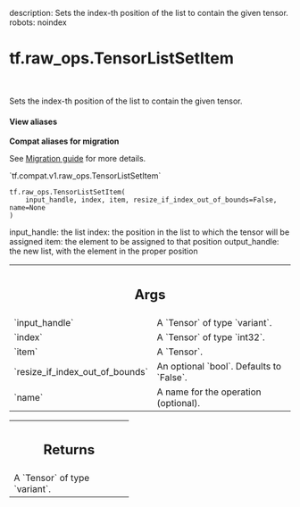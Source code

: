 description: Sets the index-th position of the list to contain the given tensor.
robots: noindex

# tf.raw_ops.TensorListSetItem

<!-- Insert buttons and diff -->

<table class="tfo-notebook-buttons tfo-api nocontent" align="left">

</table>



Sets the index-th position of the list to contain the given tensor.


<section class="expandable">
  <h4 class="showalways">View aliases</h4>
  <p>
<b>Compat aliases for migration</b>
<p>See
<a href="https://www.tensorflow.org/guide/migrate">Migration guide</a> for
more details.</p>
<p>`tf.compat.v1.raw_ops.TensorListSetItem`</p>
</p>
</section>

<pre class="devsite-click-to-copy prettyprint lang-py tfo-signature-link">
<code>tf.raw_ops.TensorListSetItem(
    input_handle, index, item, resize_if_index_out_of_bounds=False, name=None
)
</code></pre>



<!-- Placeholder for "Used in" -->

input_handle: the list
index: the position in the list to which the tensor will be assigned
item: the element to be assigned to that position
output_handle: the new list, with the element in the proper position

<!-- Tabular view -->
 <table class="responsive fixed orange">
<colgroup><col width="214px"><col></colgroup>
<tr><th colspan="2"><h2 class="add-link">Args</h2></th></tr>

<tr>
<td>
`input_handle`<a id="input_handle"></a>
</td>
<td>
A `Tensor` of type `variant`.
</td>
</tr><tr>
<td>
`index`<a id="index"></a>
</td>
<td>
A `Tensor` of type `int32`.
</td>
</tr><tr>
<td>
`item`<a id="item"></a>
</td>
<td>
A `Tensor`.
</td>
</tr><tr>
<td>
`resize_if_index_out_of_bounds`<a id="resize_if_index_out_of_bounds"></a>
</td>
<td>
An optional `bool`. Defaults to `False`.
</td>
</tr><tr>
<td>
`name`<a id="name"></a>
</td>
<td>
A name for the operation (optional).
</td>
</tr>
</table>



<!-- Tabular view -->
 <table class="responsive fixed orange">
<colgroup><col width="214px"><col></colgroup>
<tr><th colspan="2"><h2 class="add-link">Returns</h2></th></tr>
<tr class="alt">
<td colspan="2">
A `Tensor` of type `variant`.
</td>
</tr>

</table>

